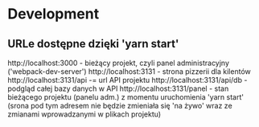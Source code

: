# Development

## URLe dostępne dzięki 'yarn start'

http://localhost:3000 - bieżący projekt, czyli panel administracyjny ('webpack-dev-server')
http://localhost:3131 - strona pizzerii dla kilentów
http://localhost:3131/api -= url API projektu
http://localhost:3131/api/db - podgląd całej bazy danych w API
http://localhost:3131/panel - stan bieżącego projektu (panelu adm.) z momentu uruchomienia 'yarn start' (srona pod tym adresem nie będzie zmieniała się 'na żywo' wraz ze zmianami wprowadzanymi w plikach projektu)
